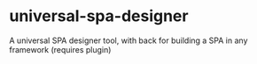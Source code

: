 # universal-spa-designer
A universal SPA designer tool, with back for building a SPA in any framework (requires plugin)
